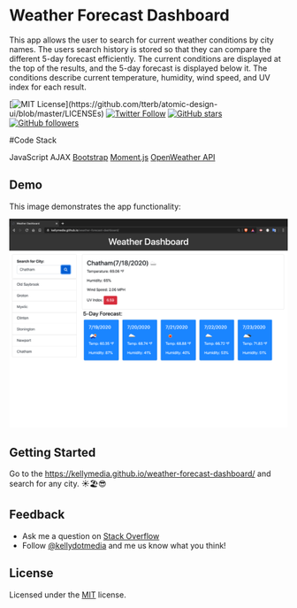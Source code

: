 # Weather Forecast Dashboard

This app allows the user to search for current weather conditions by city names. The users search history is stored so that they can compare the different 5-day forecast efficiently. The current conditions are displayed at the top of the results, and the 5-day forecast is displayed below it. The conditions describe current temperature, humidity, wind speed, and UV index for each result. 

[![MIT License](https://img.shields.io/apm/l/atomic-design-ui.svg?)](https://github.com/tterb/atomic-design-ui/blob/master/LICENSEs) [![Twitter Follow](https://img.shields.io/twitter/follow/kellydotmedia?style=social)](https://twitter.com/kellydotmedia) [![GitHub stars](https://img.shields.io/github/stars/tterb/playmusic.svg?style=social&label=Star)](https://github.com/kellymedia) [![GitHub followers](https://img.shields.io/github/followers/tterb.svg?style=social&label=Follow)](https://github.com/kellymedia)  

#Code Stack

JavaScript
AJAX
[Bootstrap](https://getbootstrap.com/)
[Moment.js](https://momentjs.com/)
[OpenWeather API](https://openweathermap.org/api)


## Demo

This image demonstrates the app functionality:

![Demo Screenshot](./assets/img/weather-forecast-dashboard.png "application demo screenshot")

## Getting Started

Go to the https://kellymedia.github.io/weather-forecast-dashboard/ and search for any city. ☀️🏖😎

## Feedback

- Ask me a question on [Stack Overflow](https://stackoverflow.com/users/13296428/kellydotmedia)
- Follow [@kellydotmedia](https://twitter.com/kellydotmedia) and me us know what you think!

## License

Licensed under the [MIT](LICENSE.txt) license.